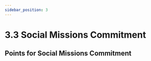 ```yaml
---
sidebar_position: 3
---
```


# 3.3 Social Missions Commitment

## Points for Social Missions Commitment

